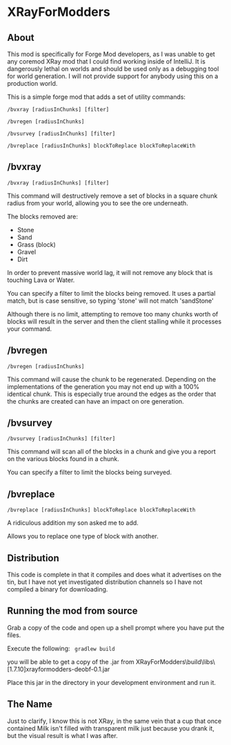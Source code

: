 XRayForModders
==============

About
-----
This mod is specifically for Forge Mod developers, as I was unable to get any coremod XRay mod that I could find working inside of IntelliJ. It is dangerously lethal on worlds and should be used only as a debugging tool for world generation. I will not provide support for anybody using this on a production world.

This is a simple forge mod that adds a set of utility commands:

```/bvxray [radiusInChunks] [filter]```

```/bvregen [radiusInChunks]```

```/bvsurvey [radiusInChunks] [filter]```

```/bvreplace [radiusInChunks] blockToReplace blockToReplaceWith```


/bvxray
-------
```/bvxray [radiusInChunks] [filter]```

This command will destructively remove a set of blocks in a square chunk radius from your world, allowing you to see the ore underneath.

The blocks removed are:
* Stone
* Sand
* Grass (block)
* Gravel
* Dirt

In order to prevent massive world lag, it will not remove any block that is touching Lava or Water.

You can specify a filter to limit the blocks being removed. It uses a partial match, but is case sensitive, so typing 'stone' will not match 'sandStone'

Although there is no limit, attempting to remove too many chunks worth of blocks will result in the server and then the client stalling while it processes your command.

/bvregen
--------
```/bvregen [radiusInChunks]```

This command will cause the chunk to be regenerated. Depending on the implementations of the generation you may not end up with a 100% identical chunk. This is especially true around the edges as the order that the chunks are created can have an impact on ore generation.

/bvsurvey
---------
```/bvsurvey [radiusInChunks] [filter]```

This command will scan all of the blocks in a chunk and give you a report on the various blocks found in a chunk.

You can specify a filter to limit the blocks being surveyed.

/bvreplace
----------
```/bvreplace [radiusInChunks] blockToReplace blockToReplaceWith```

A ridiculous addition my son asked me to add.

Allows you to replace one type of block with another.

Distribution
------------
This code is complete in that it compiles and does what it advertises on the tin, but I have not yet investigated distribution channels so I have not compiled a binary for downloading.

Running the mod from source
---------------------------
Grab a copy of the code and open up a shell prompt where you have put the files.

Execute the following:
``` gradlew build```
 
you will be able to get a copy of the .jar from XRayForModders\build\libs\\[1.7.10]xrayformodders-deobf-0.1.jar

Place this jar in the directory in your development environment and run it.

The Name
--------
Just to clarify, I know this is not XRay, in the same vein that a cup that once contained Milk isn't filled with transparent milk just because you drank it, but the visual result is what I was after.

